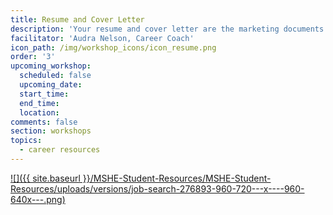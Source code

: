 ```yaml
---
title: Resume and Cover Letter
description: 'Your resume and cover letter are the marketing documents you’ll need for a successful job search. Together, they tell your professional story – the goals you want to help an employer achieve, and the skills, experience, and values you possess that will help you do so.'
facilitator: 'Audra Nelson, Career Coach'
icon_path: /img/workshop_icons/icon_resume.png
order: '3'
upcoming_workshop:
  scheduled: false
  upcoming_date:
  start_time:
  end_time:
  location:
comments: false
section: workshops
topics:
  - career resources
---
```



[![]({{ site.baseurl }}/MSHE-Student-Resources/MSHE-Student-Resources/uploads/versions/job-search-276893-960-720---x----960-640x---.png)](https://dwthurber.github.io/resume-coverletter/)